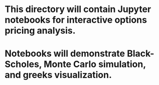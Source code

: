 # This directory will contain Jupyter notebooks for interactive options pricing analysis.
# Notebooks will demonstrate Black-Scholes, Monte Carlo simulation, and greeks visualization.
